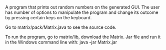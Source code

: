  A program that prints out random numbers on the generated GUI. 
 The user has number of options to manipulate the program and change its 
 outcome by pressing certain keys on the keyboard.
 
 Go to matrix/pack/Matrix.java to see the source code.

 To run the program, go to matrix/lib, download the Matrix. Jar file and run it in the
 Windows command line with: java -jar Matrix.jar 

